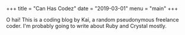 +++
title = "Can Has Codez"
date = "2019-03-01"
menu = "main"
+++

O hai! This is a coding blog by Kai, a random pseudonymous freelance coder. I'm probably going to write about Ruby and Crystal mostly.
